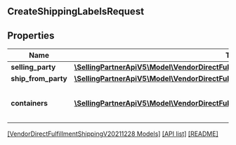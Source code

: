 ## CreateShippingLabelsRequest

## Properties

Name | Type | Description | Notes
------------ | ------------- | ------------- | -------------
**selling_party** | [**\SellingPartnerApiV5\Model\VendorDirectFulfillmentShippingV20211228\PartyIdentification**](PartyIdentification.md) |  |
**ship_from_party** | [**\SellingPartnerApiV5\Model\VendorDirectFulfillmentShippingV20211228\PartyIdentification**](PartyIdentification.md) |  |
**containers** | [**\SellingPartnerApiV5\Model\VendorDirectFulfillmentShippingV20211228\Container[]**](Container.md) | A list of the packages in this shipment. | [optional]

[[VendorDirectFulfillmentShippingV20211228 Models]](../) [[API list]](../../Api) [[README]](../../../README.md)
